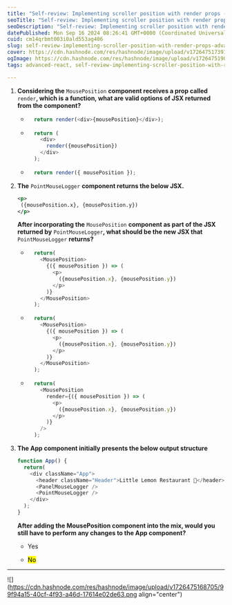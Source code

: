 ```yaml
---
title: "Self-review: Implementing scroller position with render props - Advanced React"
seoTitle: "Self-review: Implementing scroller position with render props"
seoDescription: "Self-review: Implementing scroller position with render props - Advanced React"
datePublished: Mon Sep 16 2024 08:26:41 GMT+0000 (Coordinated Universal Time)
cuid: cm14qrbmt003i0ald553ag406
slug: self-review-implementing-scroller-position-with-render-props-advanced-react
cover: https://cdn.hashnode.com/res/hashnode/image/upload/v1726475173918/cdacbdee-6987-44a5-a11c-b31b098e5e56.jpeg
ogImage: https://cdn.hashnode.com/res/hashnode/image/upload/v1726475190213/99cb52ea-ab0b-4e7d-8528-493e3073c34e.jpeg
tags: advanced-react, self-review-implementing-scroller-position-with-render-props-advanced-react

---
```


1. **Considering the** `MousePosition` **component receives a prop called** `render`**, which is a function, what are valid options of JSX returned from the component?**
    
    * ```javascript
        return render(<div>{mousePosition}</div>);
        ```
        
    * ```javascript
        return (
          <div>
            render({mousePosition})
          </div>
        );
        ```
        
    * ```javascript
        return render({ mousePosition });
        ```
        
2. **The** `PointMouseLogger` **component returns the below JSX.**
    
    ```xml
    <p>
     ({mousePosition.x}, {mousePosition.y})
    </p>
    ```
    
    **After incorporating the** `MousePosition` **component as part of the JSX returned by** `PointMouseLogger`**, what should be the new JSX that** `PointMouseLogger` **returns?**
    
    * ```javascript
        return(
          <MousePosition>
            {({ mousePosition }) => (
              <p>
                ({mousePosition.x}, {mousePosition.y})
              </p>
            )}
          </MousePosition>
        );
        ```
        
    * ```javascript
        return(
          <MousePosition>
            {({ mousePosition }) => (
              <p>
                ({mousePosition.x}, {mousePosition.y})
              </p>
            )}
          </MousePosition>
        );
        ```
        
    * ```javascript
        return(
          <MousePosition
            render={({ mousePosition }) => (
              <p>
                ({mousePosition.x}, {mousePosition.y})
              </p>
            )}
          />
        );
        ```
        
3. **The App component initially presents the below output structure**
    
    ```javascript
    function App() {
      return(
        <div className="App">
          <header className="Header">Little Lemon Restaurant 🍕</header>
          <PanelMouseLogger />
          <PointMouseLogger />
        </div>
      );
    }
    ```
    
    **After adding the MousePosition component into the mix, would you still have to perform any changes to the App component?**
    
    * Yes
        
    * <mark>No</mark>
        

---

![](https://cdn.hashnode.com/res/hashnode/image/upload/v1726475168705/99f94a15-40cf-4f93-a46d-17614e02de63.png align="center")